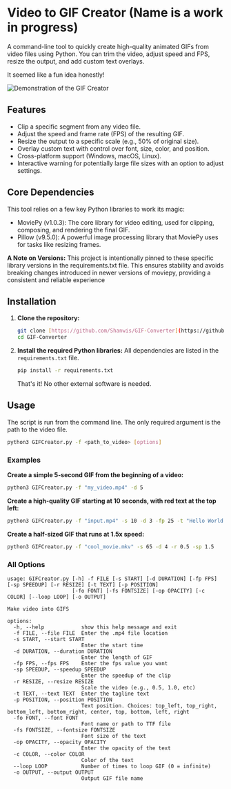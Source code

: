# Video to GIF Creator (Name is a work in progress)

A command-line tool to quickly create high-quality animated GIFs from video files using Python. You can trim the video, adjust speed and FPS, resize the output, and add custom text overlays. 

It seemed like a fun idea honestly!

![Demonstration of the GIF Creator](./assets/program.gif)

## Features

* Clip a specific segment from any video file.
* Adjust the speed and frame rate (FPS) of the resulting GIF.
* Resize the output to a specific scale (e.g., 50% of original size).
* Overlay custom text with control over font, size, color, and position.
* Cross-platform support (Windows, macOS, Linux).
* Interactive warning for potentially large file sizes with an option to adjust settings.

## Core Dependencies

This tool relies on a few key Python libraries to work its magic:
* MoviePy (v1.0.3): The core library for video editing, used for clipping, composing, and rendering the final GIF.
* Pillow (v9.5.0): A powerful image processing library that MoviePy uses for tasks like resizing frames.

**A Note on Versions:** This project is intentionally pinned to these specific library versions in the requirements.txt file. This ensures stability and avoids breaking changes introduced in newer versions of moviepy, providing a consistent and reliable experience

## Installation

1.  **Clone the repository:**
    ```bash
    git clone [https://github.com/Shanwis/GIF-Converter](https://github.com/Shanwis/GIF-Converter)
    cd GIF-Converter
    ```

2.  **Install the required Python libraries:**
    All dependencies are listed in the `requirements.txt` file.
    ```bash
    pip install -r requirements.txt
    ```
    That's it! No other external software is needed.

## Usage

The script is run from the command line. The only required argument is the path to the video file.

```bash
python3 GIFCreator.py -f <path_to_video> [options]
```

### Examples

**Create a simple 5-second GIF from the beginning of a video:**
```bash
python3 GIFCreator.py -f "my_video.mp4" -d 5
```

**Create a high-quality GIF starting at 10 seconds, with red text at the top left:**
```bash
python3 GIFCreator.py -f "input.mp4" -s 10 -d 3 -fp 25 -t "Hello World!" -p top_left -c "red" -fs 70
```

**Create a half-sized GIF that runs at 1.5x speed:**
```bash
python3 GIFCreator.py -f "cool_movie.mkv" -s 65 -d 4 -r 0.5 -sp 1.5
```

### All Options

```
usage: GIFCreator.py [-h] -f FILE [-s START] [-d DURATION] [-fp FPS] [-sp SPEEDUP] [-r RESIZE] [-t TEXT] [-p POSITION]
                     [-fo FONT] [-fs FONTSIZE] [-op OPACITY] [-c COLOR] [--loop LOOP] [-o OUTPUT]

Make video into GIFS

options:
  -h, --help            show this help message and exit
  -f FILE, --file FILE  Enter the .mp4 file location
  -s START, --start START
                        Enter the start time
  -d DURATION, --duration DURATION
                        Enter the length of GIF
  -fp FPS, --fps FPS    Enter the fps value you want
  -sp SPEEDUP, --speedup SPEEDUP
                        Enter the speedup of the clip
  -r RESIZE, --resize RESIZE
                        Scale the video (e.g., 0.5, 1.0, etc)
  -t TEXT, --text TEXT  Enter the tagline text
  -p POSITION, --position POSITION
                        Text position. Choices: top_left, top_right, bottom_left, bottom_right, center, top, bottom, left, right
  -fo FONT, --font FONT
                        Font name or path to TTF file
  -fs FONTSIZE, --fontsize FONTSIZE
                        Font size of the text
  -op OPACITY, --opacity OPACITY
                        Enter the opacity of the text
  -c COLOR, --color COLOR
                        Color of the text
  --loop LOOP           Number of times to loop GIF (0 = infinite)
  -o OUTPUT, --output OUTPUT
                        Output GIF file name
```
